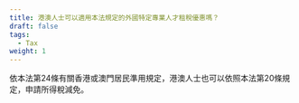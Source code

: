```yaml
---
title: 港澳人士可以適用本法規定的外國特定專業人才租稅優惠嗎？
draft: false
tags:
  - Tax
weight: 1
---
```

依本法第24條有關香港或澳門居民準用規定，港澳人士也可以依照本法第20條規定，申請所得稅減免。